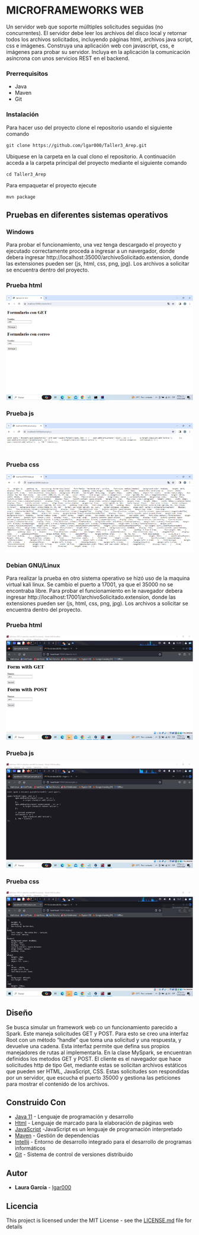 # MICROFRAMEWORKS WEB

Un servidor web que soporte múlltiples solicitudes seguidas (no concurrentes). El servidor debe leer los archivos del disco local y retornar todos los archivos solicitados, incluyendo páginas html, archivos java script, css e imágenes. Construya una aplicación web con  javascript, css, e imágenes para probar su servidor. Incluya en la aplicación la comunicación asíncrona con unos servicios REST en el backend.

### Prerrequisitos

- Java
- Maven
- Git


### Instalación

Para hacer uso del proyecto clone el repositorio usando el siguiente comando

```
git clone https://github.com/lgar000/Taller3_Arep.git
```

Ubiquese en la carpeta en la cual clono el repositorio. A continuación
acceda a la carpeta principal del proyecto mediante el siguiente comando

```
cd Taller3_Arep
```

Para empaquetar el proyecto ejecute

```
mvn package
```



## Pruebas en diferentes sistemas operativos

### Windows

Para probar el funcionamiento, una vez tenga descargado el proyecto y ejecutado correctamente proceda a ingresar a un navergador, donde debera ingresar http://localhost:35000/archivoSolicitado.extension, donde las extensiones pueden ser (js, html, css, png, jpg). Los archivos a solicitar se encuentra dentro del proyecto.

### Prueba html

![html](https://github.com/lgar000/Taller3_Arep/blob/main/Imagenes/pruebaHtml.png)

### Prueba js

![js](https://github.com/lgar000/Taller3_Arep/blob/main/Imagenes/pruebaJs.png)

### Prueba css

![css](https://github.com/lgar000/Taller3_Arep/blob/main/Imagenes/pruebaCss.png)


### Debian GNU/Linux

Para realizar la prueba en otro sistema operativo se hizó uso de la maquina virtual kali linux. Se cambio el puerto a 17001, ya que el 35000 no se encontraba libre. Para probar el funcionamiento en le navegador debera ingresar http://localhost:17001/archivoSolicitado.extension, donde las extensiones pueden ser (js, html, css, png, jpg). Los archivos a solicitar se encuentra dentro del proyecto.

### Prueba html

![htmlKaliLinux](https://github.com/lgar000/Taller3_Arep/blob/main/Imagenes/pruebaHtmlKaliLinux.png)

### Prueba js

![jsKaliLinux](https://github.com/lgar000/Taller3_Arep/blob/main/Imagenes/pruebaJsKaliLinux.png)

### Prueba css

![cssKaliLinux](https://github.com/lgar000/Taller3_Arep/blob/main/Imagenes/pruebaCssKaliLinux.png)

## Diseño

Se busca simular un framework web co un funcionamiento parecido a Spark. Este maneja solicitudes GET y POST. Para esto se creo una interfaz Root con un método “handle” que toma una solicitud y una respuesta, y devuelve una cadena. Esta interfaz permite que defina sus propios manejadores de rutas al implementarla. En la clase MySpark, se encuentran definidos los metodos GET y POST.
El cliente es el navegador que hace solicitudes http de tipo Get, mediante estas se solicitan archivos estáticos que pueden ser  HTML, JavaScript, CSS. Estas solicitudes son respondidas por un servidor, que escucha el puerto 35000 y gestiona las peticiones para mostrar el contenido de los archivos.


## Construido Con

* [Java 11](https://www.oracle.com/co/java/technologies/javase/jdk11-archive-downloads.html) - Lenguaje de programación y desarrollo
* [Html](https://developer.mozilla.org/es/docs/Web/HTML) - Lenguaje de marcado para la elaboración de páginas web
* [JavaScript](https://developer.mozilla.org/es/docs/Web/CSS) -JavaScript es un lenguaje de programación interpretado
* [Maven](https://maven.apache.org/) - Gestión de dependencias
* [Intellij](https://www.jetbrains.com/es-es/idea/) - Entorno de desarrollo integrado para el desarrollo de programas informáticos
* [Git](https://rometools.github.io/rome/) - Sistema de control de versiones distribuido


## Autor

* **Laura García** - [lgar000](https://github.com/lgar000)

## Licencia

This project is licensed under the MIT License - see the [LICENSE.md](LICENSE.md) file for details
